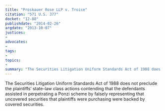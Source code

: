 ```yaml
---
title: "Proskauer Rose LLP v. Troice"
citation: "571 U.S. 377"
docket: "12-88"
publishdate: "2014-02-26"
argdate: "2013-10-07"
justices:
- 
advocates:
- 
tags:
- 
topics:
- 
summary: "The Securities Litigation Uniform Standards Act of 1988 does not preclude the plaintiffs’ state-law class actions contending that the defendants assisted in perpetrating a Ponzi scheme by falsely representing that uncovered securities that plaintiffs were purchasing were backed by covered securities."
---
```

The Securities Litigation Uniform Standards Act of 1988 does not preclude the plaintiffs’ state-law class actions contending that the defendants assisted in perpetrating a Ponzi scheme by falsely representing that uncovered securities that plaintiffs were purchasing were backed by covered securities.

